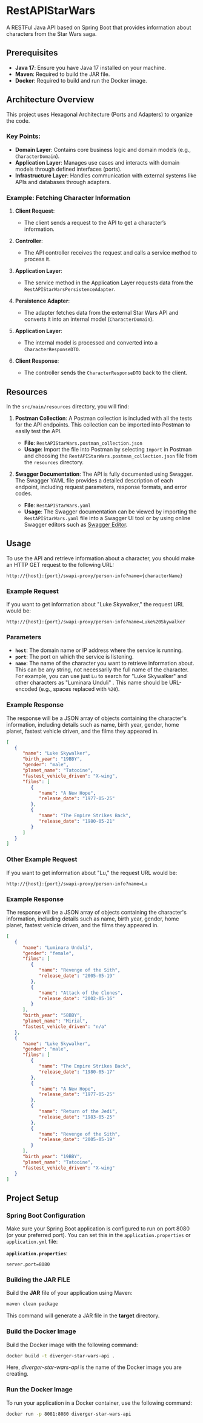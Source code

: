 # RestAPIStarWars
A RESTFul Java API based on Spring Boot that provides information about characters from the Star Wars saga.

## Prerequisites

- **Java 17**: Ensure you have Java 17 installed on your machine.
- **Maven**: Required to build the JAR file.
- **Docker**: Required to build and run the Docker image.

## Architecture Overview

This project uses Hexagonal Architecture (Ports and Adapters) to organize the code.

### Key Points:
- **Domain Layer**: Contains core business logic and domain models (e.g., `CharacterDomain`).
- **Application Layer**: Manages use cases and interacts with domain models through defined interfaces (ports).
- **Infrastructure Layer**: Handles communication with external systems like APIs and databases through adapters.

### Example: Fetching Character Information

1. **Client Request**:
   - The client sends a request to the API to get a character’s information.

2. **Controller**:
   - The API controller receives the request and calls a service method to process it.

3. **Application Layer**:
   - The service method in the Application Layer requests data from the `RestAPIStarWarsPersistenceAdapter`.

4. **Persistence Adapter**:
   - The adapter fetches data from the external Star Wars API and converts it into an internal model (`CharacterDomain`).

5. **Application Layer**:
   - The internal model is processed and converted into a `CharacterResponseDTO`.

6. **Client Response**:
   - The controller sends the `CharacterResponseDTO` back to the client.

## Resources

In the `src/main/resources` directory, you will find:

1. **Postman Collection**: A Postman collection is included with all the tests for the API endpoints. This collection can be imported into Postman to easily test the API.

    - **File**: `RestAPIStarWars.postman_collection.json`
    - **Usage**: Import the file into Postman by selecting `Import` in Postman and choosing the `RestAPIStarWars.postman_collection.json` file from the `resources` directory.

2. **Swagger Documentation**: The API is fully documented using Swagger. The Swagger YAML file provides a detailed description of each endpoint, including request parameters, response formats, and error codes.

    - **File**: `RestAPIStarWars.yaml`
    - **Usage**: The Swagger documentation can be viewed by importing the `RestAPIStarWars.yaml` file into a Swagger UI tool or by using online Swagger editors such as [Swagger Editor](https://editor.swagger.io/).

## Usage

To use the API and retrieve information about a character, you should make an HTTP GET request to the following URL:
```
http://{host}:{port}/swapi-proxy/person-info?name={characterName}
```
### Example Request

If you want to get information about "Luke Skywalker," the request URL would be:
```
http://{host}:{port}/swapi-proxy/person-info?name=Luke%20Skywalker
```

### Parameters

- **`host`**: The domain name or IP address where the service is running.
- **`port`**: The port on which the service is listening.
- **`name`**: The name of the character you want to retrieve information about. This can be any string, not necessarily the full name of the character. For example, you can use just `Lu` to search for "Luke Skywalker" and other characters as "Luminara Unduli" . This name should be URL-encoded (e.g., spaces replaced with `%20`).

### Example Response

The response will be a JSON array of objects containing the character's information, including details such as name, birth year, gender, home planet, fastest vehicle driven, and the films they appeared in.

```json
[
   {
      "name": "Luke Skywalker",
      "birth_year": "19BBY",
      "gender": "male",
      "planet_name": "Tatooine",
      "fastest_vehicle_driven": "X-wing",
      "films": [
         {
            "name": "A New Hope",
            "release_date": "1977-05-25"
         },
         {
            "name": "The Empire Strikes Back",
            "release_date": "1980-05-21"
         }
      ]
   }
]
```

### Other Example Request

If you want to get information about "Lu," the request URL would be:
```
http://{host}:{port}/swapi-proxy/person-info?name=Lu
```
### Example Response

The response will be a JSON array of objects containing the character's information, including details such as name, birth year, gender, home planet, fastest vehicle driven, and the films they appeared in.

```json
[
   {
      "name": "Luminara Unduli",
      "gender": "female",
      "films": [
         {
            "name": "Revenge of the Sith",
            "release_date": "2005-05-19"
         },
         {
            "name": "Attack of the Clones",
            "release_date": "2002-05-16"
         }
      ],
      "birth_year": "58BBY",
      "planet_name": "Mirial",
      "fastest_vehicle_driven": "n/a"
   },
   {
      "name": "Luke Skywalker",
      "gender": "male",
      "films": [
         {
            "name": "The Empire Strikes Back",
            "release_date": "1980-05-17"
         },
         {
            "name": "A New Hope",
            "release_date": "1977-05-25"
         },
         {
            "name": "Return of the Jedi",
            "release_date": "1983-05-25"
         },
         {
            "name": "Revenge of the Sith",
            "release_date": "2005-05-19"
         }
      ],
      "birth_year": "19BBY",
      "planet_name": "Tatooine",
      "fastest_vehicle_driven": "X-wing"
   }
]
```


## Project Setup

### Spring Boot Configuration

Make sure your Spring Boot application is configured to run on port 8080 (or your preferred port). You can set this in the `application.properties` or `application.yml` file:

**`application.properties`**:
```properties
server.port=8080
```

### Building the JAR FILE
Build the **JAR** file of your application using Maven:
```bash
maven clean package
```
This command will generate a JAR file in the **target** directory.

### Build the Docker Image
Build the Docker image with the following command:
```bash
docker build -t diverger-star-wars-api .
```
Here, *diverger-star-wars-api* is the name of the Docker image you are creating.

### Run the Docker Image
To run your application in a Docker container, use the following command:
```bash
docker run -p 8081:8080 diverger-star-wars-api
```